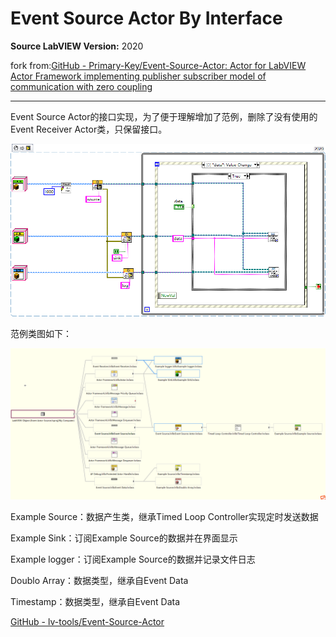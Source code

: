 # Event Source Actor By Interface

**Source LabVIEW Version:** 2020

fork from:[GitHub - Primary-Key/Event-Source-Actor: Actor for LabVIEW Actor Framework implementing publisher subscriber model of communication with zero coupling](https://github.com/Primary-Key/Event-Source-Actor)

---

Event Source Actor的接口实现，为了便于理解增加了范例，删除了没有使用的Event Receiver Actor类，只保留接口。

![Example.png](example/Example.png)

范例类图如下：

![ClassHierarchy.png](example/ClassHierarchy.png)

Example Source：数据产生类，继承Timed Loop Controller实现定时发送数据

Example Sink：订阅Example Source的数据并在界面显示

Example logger：订阅Example Source的数据并记录文件日志

Doublo Array：数据类型，继承自Event Data

Timestamp：数据类型，继承自Event Data

[GitHub - lv-tools/Event-Source-Actor](https://github.com/lv-tools/Event-Source-Actor)
